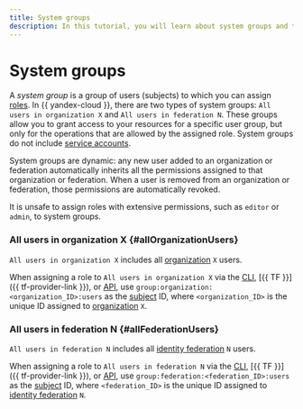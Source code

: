 ```yaml
---
title: System groups
description: In this tutorial, you will learn about system groups and their types.
---
```


# System groups


A _system group_ is a group of users (subjects) to which you can assign [roles](./roles.md). In {{ yandex-cloud }}, there are two types of system groups: `All users in organization X` and `All users in federation N`. These groups allow you to grant access to your resources for a specific user group, but only for the operations that are allowed by the assigned role. System groups do not include [service accounts](../users/service-accounts.md).

System groups are dynamic: any new user added to an organization or federation automatically inherits all the permissions assigned to that organization or federation. When a user is removed from an organization or federation, those permissions are automatically revoked.

It is unsafe to assign roles with extensive permissions, such as `editor` or `admin`, to system groups.

### All users in organization X {#allOrganizationUsers}

`All users in organization X` includes all [organization](../../../organization/quickstart.md) `X` users.

When assigning a role to `All users in organization X` via the [CLI](../../../cli/quickstart.md), [{{ TF }}]({{ tf-provider-link }}), or [API](../../../api-design-guide/concepts/general.md), use `group:organization:<organization_ID>:users` as the [subject](./index.md#subject) ID, where `<organization_ID>` is the unique ID assigned to [organization](../../../organization/quickstart.md) `X`.

### All users in federation N {#allFederationUsers}

`All users in federation N` includes all [identity federation](../../../organization/concepts/add-federation.md) `N` users.

When assigning a role to `All users in federation N` via the [CLI](../../../cli/quickstart.md), [{{ TF }}]({{ tf-provider-link }}), or [API](../../../api-design-guide/concepts/general.md), use `group:federation:<federation_ID>:users` as the [subject](./index.md#subject) ID, where `<federation_ID>` is the unique ID assigned to [identity federation](../../../organization/concepts/add-federation.md) `N`.